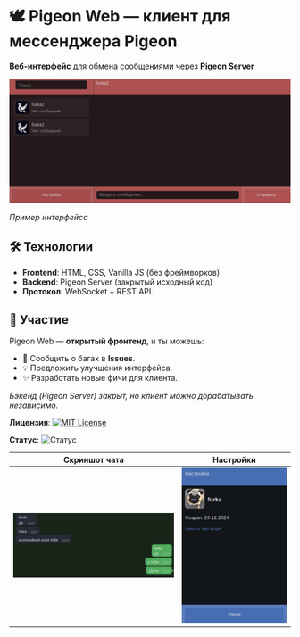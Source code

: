 # 🕊 Pigeon Web — клиент для мессенджера Pigeon  

**Веб-интерфейс** для обмена сообщениями через **Pigeon Server**

![Интерфейс](screenshots/full.jpg) 

*Пример интерфейса*  

## 🛠 Технологии  
- **Frontend**: HTML, CSS, Vanilla JS (без фреймворков)  
- **Backend**: Pigeon Server (закрытый исходный код)
- **Протокол**: WebSocket + REST API.  

## 🤝 Участие  
Pigeon Web — **открытый фронтенд**, и ты можешь:  
- 🐞 Сообщить о багах в **Issues**.  
- 💡 Предложить улучшения интерфейса.  
- ✨ Разработать новые фичи для клиента.  

*Бэкенд (Pigeon Server) закрыт, но клиент можно дорабатывать независимо.*  

**Лицензия**: [![MIT License](https://img.shields.io/badge/license-MIT-blue)](LICENSE)

**Статус**: ![Статус](https://img.shields.io/badge/status-active-brightgreen)

| Скриншот чата | Настройки |  
|---------------|----------|  
| ![Чат](screenshots/chat_preview.jpg) | ![Настройки](screenshots/settings.jpg) | 
